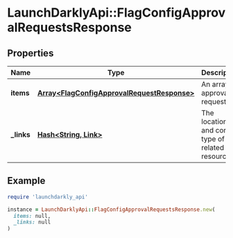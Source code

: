 # LaunchDarklyApi::FlagConfigApprovalRequestsResponse

## Properties

| Name | Type | Description | Notes |
| ---- | ---- | ----------- | ----- |
| **items** | [**Array&lt;FlagConfigApprovalRequestResponse&gt;**](FlagConfigApprovalRequestResponse.md) | An array of approval requests |  |
| **_links** | [**Hash&lt;String, Link&gt;**](Link.md) | The location and content type of related resources |  |

## Example

```ruby
require 'launchdarkly_api'

instance = LaunchDarklyApi::FlagConfigApprovalRequestsResponse.new(
  items: null,
  _links: null
)
```

